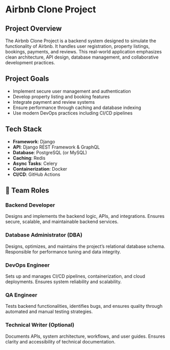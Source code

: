# Airbnb Clone Project

## Project Overview
The Airbnb Clone Project is a backend system designed to simulate the functionality of Airbnb. It handles user registration, property listings, bookings, payments, and reviews. This real-world application emphasizes clean architecture, API design, database management, and collaborative development practices.

## Project Goals
- Implement secure user management and authentication
- Develop property listing and booking features
- Integrate payment and review systems
- Ensure performance through caching and database indexing
- Use modern DevOps practices including CI/CD pipelines

## Tech Stack
- **Framework**: Django
- **API**: Django REST Framework & GraphQL
- **Database**: PostgreSQL (or MySQL)
- **Caching**: Redis
- **Async Tasks**: Celery
- **Containerization**: Docker
- **CI/CD**: GitHub Actions


## 👥 Team Roles
### Backend Developer
Designs and implements the backend logic, APIs, and integrations. Ensures secure, scalable, and maintainable backend services.
### Database Administrator (DBA)
Designs, optimizes, and maintains the project’s relational database schema. Responsible for performance tuning and data integrity.
### DevOps Engineer
Sets up and manages CI/CD pipelines, containerization, and cloud deployments. Ensures system reliability and scalability.
### QA Engineer
Tests backend functionalities, identifies bugs, and ensures quality through automated and manual testing strategies.
### Technical Writer (Optional)
Documents APIs, system architecture, workflows, and user guides. Ensures clarity and accessibility of technical documentation.